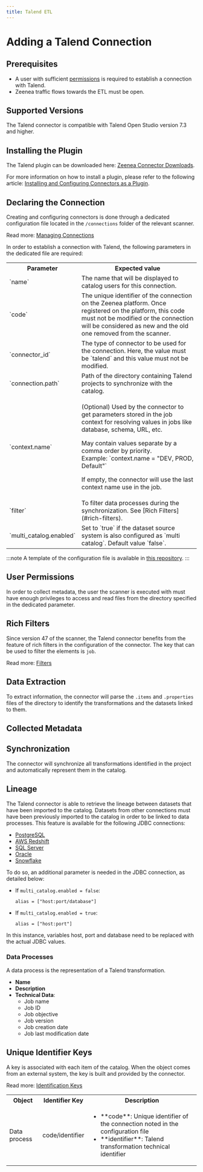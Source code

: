 ```yaml
---
title: Talend ETL
---
```


# Adding a Talend Connection

## Prerequisites

* A user with sufficient [permissions](#user-permissions) is required to establish a connection with Talend.
* Zeenea traffic flows towards the ETL must be open. 

## Supported Versions

The Talend connector is compatible with Talend Open Studio version 7.3 and higher. 

## Installing the Plugin

The Talend plugin can be downloaded here: [Zeenea Connector Downloads](./zeenea-connectors-list.md).

For more information on how to install a plugin, please refer to the following article: [Installing and Configuring Connectors as a Plugin](./zeenea-connectors-install-as-plugin.md).

## Declaring the Connection
  
Creating and configuring connectors is done through a dedicated configuration file located in the `/connections` folder of the relevant scanner.
 
Read more: [Managing Connections](./zeenea-managing-connections.md)
 
In order to establish a connection with Talend, the following parameters in the dedicated file are required:
 
<table>
  <tr>
    <th>Parameter</th>
    <th>Expected value</th>
  </tr>
  <tr>
    <td>`name`</td>
    <td>The name that will be displayed to catalog users for this connection.</td>
  </tr>
  <tr>
    <td>`code`</td>
    <td>The unique identifier of the connection on the Zeenea platform. Once registered on the platform, this code must not be modified or the connection will be considered as new and the old one removed from the scanner.</td>
  </tr>
  <tr>
    <td>`connector_id`</td>
    <td>The type of connector to be used for the connection. Here, the value must be `talend` and this value must not be modified.</td>
  </tr>
  <tr>
    <td>`connection.path`</td>
    <td>Path of the directory containing Talend projects to synchronize with the catalog.</td>
  </tr>
  <tr>
    <td>`context.name`</td>
    <td>
      <p>(Optional) Used by the connector to get parameters stored in the job context for resolving values in jobs like database, schema, URL, etc.</p>
      <p>May contain values separate by a comma order by priority.<br />Example: `context.name = "DEV, PROD, Default"`</p>
      <p>If empty, the connector will use the last context name use in the job.</p>
    </td>
  </tr>
  <tr>
    <td>`filter`</td>
    <td>To filter data processes during the synchronization. See [Rich Filters](#rich-filters).</td>
  </tr>
  <tr>
    <td>`multi_catalog.enabled`</td>
    <td>Set to `true` if the dataset source system is also configured as `multi catalog`. Default value `false`.</td>
  </tr>
</table>

:::note
A template of the configuration file is available in [this repository](https://github.com/zeenea/connector-conf-templates/tree/main/templates).
:::

## User Permissions

In order to collect metadata, the user the scanner is executed with must have enough privileges to access and read files from the directory specified in the dedicated parameter.

## Rich Filters

Since version 47 of the scanner, the Talend connector benefits from the feature of rich filters in the configuration of the connector. The key that can be used to filter the elements is `job`.

Read more: [Filters](zeenea-filters.md)

## Data Extraction

To extract information, the connector will parse the `.items` and `.properties` files of the directory to identify the transformations and the datasets linked to them.
 
## Collected Metadata

## Synchronization

The connector will synchronize all transformations identified in the project and automatically represent them in the catalog.

## Lineage

The Talend connector is able to retrieve the lineage between datasets that have been imported to the catalog. Datasets from other connections must have been previously imported to the catalog in order to be linked to data processes. This feature is available for the following JDBC connections:

* [PostgreSQL](./zeenea-connector-postgresql.md)
* [AWS Redshift](./zeenea-connector-aws-redshift.md)
* [SQL Server](./zeenea-connector-sqlserver.md)
* [Oracle](./zeenea-connector-oracle.md)
* [Snowflake](./zeenea-connector-snowflake.md)

To do so, an additional parameter is needed in the JDBC connection, as detailed below:

* If `multi_catalog.enabled = false`:

    `alias = ["host:port/database"]`
 
* If `multi_catalog.enabled = true`:

    `alias = ["host:port"]`
 
In this instance, variables host, port and database need to be replaced with the actual JDBC values.

### Data Processes

A data process is the representation of a Talend transformation. 

* **Name**
* **Description**
* **Technical Data**:
  * Job name
  * Job ID
  * Job objective
  * Job version
  * Job creation date
  * Job last modification date

## Unique Identifier Keys

A key is associated with each item of the catalog. When the object comes from an external system, the key is built and provided by the connector.

Read more: [Identification Keys](./zeenea-identification-keys.md)

<table>
  <tr><th>Object</th><th>Identifier Key</th><th>Description</th></tr>
  <tr>
    <td>Data process</td>
    <td>code/identifier</td>
    <td>
      <ul>
        <li>**code**:  Unique identifier of the connection noted in the configuration file</li>
        <li>**identifier**: Talend transformation technical identifier</li>
      </ul>
    </td>
  </tr>
</table>
  
